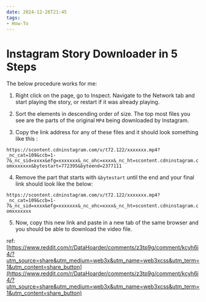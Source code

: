 ```yaml
---
date: 2024-12-26T21:45
tags: 
- How-To
---
```

<!-- 2024-12-26-2145 (December 26, 2024 09:45:49 PM) -->

# Instagram Story Downloader in 5 Steps

The below procedure works for me:

1. Right click on the page, go to Inspect. Navigate to the Network tab and start playing the story, or restart if it was already playing.

2. Sort the elements in descending order of size. The top most files you see are the parts of the original `MP4` being downloaded by Instagram.

3. Copy the link address for any of these files and it should look something like this :

`https://scontent.cdninstagram.com/v/t72.122/xxxxxxx.mp4?_nc_cat=109&ccb=1-7&_nc_sid=xxxx&efg=xxxxxxx&_nc_ohc=xxxx&_nc_ht=scontent.cdninstagram.comxxxxxxx&bytestart=772395&byteend=2377111`

4. Remove the part that starts with `&bytestart` until the end and your final link should look like the below:

`https://scontent.cdninstagram.com/v/t72.122/xxxxxxx.mp4?_nc_cat=109&ccb=1-7&_nc_sid=xxxx&efg=xxxxxxx&_nc_ohc=xxxx&_nc_ht=scontent.cdninstagram.comxxxxxxx`

5. Now, copy this new link and paste in a new tab of the same browser and you should be able to download the video file.

ref: [https://www.reddit.com/r/DataHoarder/comments/z3tp9g/comment/kcyh6i4/?utm_source=share&utm_medium=web3x&utm_name=web3xcss&utm_term=1&utm_content=share_button](https://www.reddit.com/r/DataHoarder/comments/z3tp9g/comment/kcyh6i4/?utm_source=share&utm_medium=web3x&utm_name=web3xcss&utm_term=1&utm_content=share_button)
